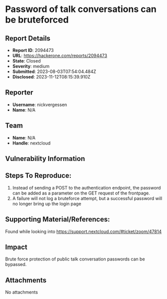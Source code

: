 # Password of talk conversations can be bruteforced

## Report Details
- **Report ID**: 2094473
- **URL**: https://hackerone.com/reports/2094473
- **State**: Closed
- **Severity**: medium
- **Submitted**: 2023-08-03T07:54:04.484Z
- **Disclosed**: 2023-11-12T08:15:39.910Z

## Reporter
- **Username**: nickvergessen
- **Name**: N/A

## Team
- **Name**: N/A
- **Handle**: nextcloud

## Vulnerability Information
## Steps To Reproduce:

  1. Instead of sending a POST to the authentication endpoint, the password can be added as a parameter on the GET request of the frontpage.
  2. A failure will not log a bruteforce attempt, but a successful password will no longer bring up the login page

## Supporting Material/References:
Found while looking into https://support.nextcloud.com/#ticket/zoom/47814

## Impact

Brute force protection of public talk conversation passwords can be bypassed.

## Attachments
No attachments
